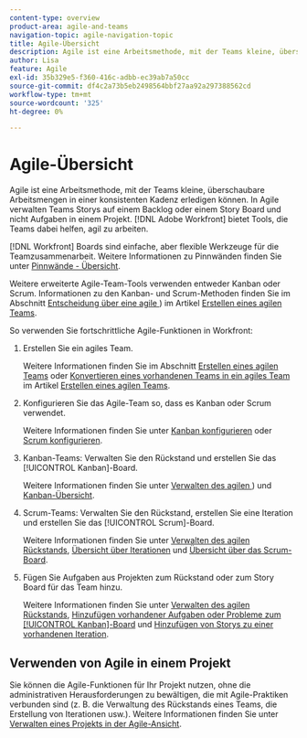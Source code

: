 ```yaml
---
content-type: overview
product-area: agile-and-teams
navigation-topic: agile-navigation-topic
title: Agile-Übersicht
description: Agile ist eine Arbeitsmethode, mit der Teams kleine, überschaubare Arbeitsmengen in einer konsistenten Kadenz erledigen können. In Agile verwalten Teams Storys auf einem Backlog oder einem Story Board und nicht Aufgaben in einem Projekt. [!DNL Adobe Workfront] Stellt Tools bereit, mit denen Teams agil arbeiten können.
author: Lisa
feature: Agile
exl-id: 35b329e5-f360-416c-adbb-ec39ab7a50cc
source-git-commit: df4c2a73b5eb2498564bbf27aa92a297388562cd
workflow-type: tm+mt
source-wordcount: '325'
ht-degree: 0%

---
```


# Agile-Übersicht

Agile ist eine Arbeitsmethode, mit der Teams kleine, überschaubare Arbeitsmengen in einer konsistenten Kadenz erledigen können. In Agile verwalten Teams Storys auf einem Backlog oder einem Story Board und nicht Aufgaben in einem Projekt. [!DNL Adobe Workfront] bietet Tools, die Teams dabei helfen, agil zu arbeiten.

[!DNL Workfront] Boards sind einfache, aber flexible Werkzeuge für die Teamzusammenarbeit. Weitere Informationen zu Pinnwänden finden Sie unter [Pinnwände - Übersicht](../agile/boards-overview.md).

Weitere erweiterte Agile-Team-Tools verwenden entweder Kanban oder Scrum. Informationen zu den Kanban- und Scrum-Methoden finden Sie im Abschnitt [Entscheidung über eine agile &#x200B;](../agile/get-started-with-agile-in-workfront/create-an-agile-team.md#deciding)) im Artikel [Erstellen eines agilen Teams](../agile/get-started-with-agile-in-workfront/create-an-agile-team.md).

So verwenden Sie fortschrittliche Agile-Funktionen in Workfront:

1. Erstellen Sie ein agiles Team.

   Weitere Informationen finden Sie im Abschnitt [Erstellen eines agilen Teams](../agile/get-started-with-agile-in-workfront/create-an-agile-team.md/#create-an-agile-team-1) oder [Konvertieren eines vorhandenen Teams in ein agiles Team](../agile/get-started-with-agile-in-workfront/create-an-agile-team.md#converting-an-existing-team-into-an-agaile-team) im Artikel [Erstellen eines agilen Teams](../agile/get-started-with-agile-in-workfront/create-an-agile-team.md).

1. Konfigurieren Sie das Agile-Team so, dass es Kanban oder Scrum verwendet.

   Weitere Informationen finden Sie unter [Kanban konfigurieren](../agile/get-started-with-agile-in-workfront/configure-kanban.md) oder [Scrum konfigurieren](../agile/get-started-with-agile-in-workfront/configure-scrum.md).

1. Kanban-Teams: Verwalten Sie den Rückstand und erstellen Sie das [!UICONTROL Kanban]-Board.

   Weitere Informationen finden Sie unter [Verwalten des agilen &#x200B;](../agile/work-in-an-agile-environment/manage-the-agile-backlog.md)) und [Kanban-Übersicht](../agile/use-kanban-in-an-agile-team/kanban-overview.md).

1. Scrum-Teams: Verwalten Sie den Rückstand, erstellen Sie eine Iteration und erstellen Sie das [!UICONTROL Scrum]-Board.

   Weitere Informationen finden Sie unter [Verwalten des agilen Rückstands](../agile/work-in-an-agile-environment/manage-the-agile-backlog.md), [Übersicht über Iterationen](../agile/use-scrum-in-an-agile-team/iterations/iterations-overview.md) und [Übersicht über das Scrum-Board](../agile/use-scrum-in-an-agile-team/scrum-board/scrum-board-overview.md).

1. Fügen Sie Aufgaben aus Projekten zum Rückstand oder zum Story Board für das Team hinzu.

   Weitere Informationen finden Sie unter [Verwalten des agilen Rückstands](../agile/work-in-an-agile-environment/manage-the-agile-backlog.md), [Hinzufügen vorhandener Aufgaben oder Probleme zum [!UICONTROL Kanban]-Board](../agile/use-kanban-in-an-agile-team/add-existing-tasks-or-issues-to-the-kanban-board.md) und [Hinzufügen von Storys zu einer vorhandenen Iteration](../agile/use-scrum-in-an-agile-team/iterations/add-stories-to-existing-iteration.md).

## Verwenden von Agile in einem Projekt

Sie können die Agile-Funktionen für Ihr Projekt nutzen, ohne die administrativen Herausforderungen zu bewältigen, die mit Agile-Praktiken verbunden sind (z. B. die Verwaltung des Rückstands eines Teams, die Erstellung von Iterationen usw.). Weitere Informationen finden Sie unter [Verwalten eines Projekts in der Agile-Ansicht](/help/quicksilver/manage-work/projects/manage-projects/manage-projects-in-agile-view.md).
